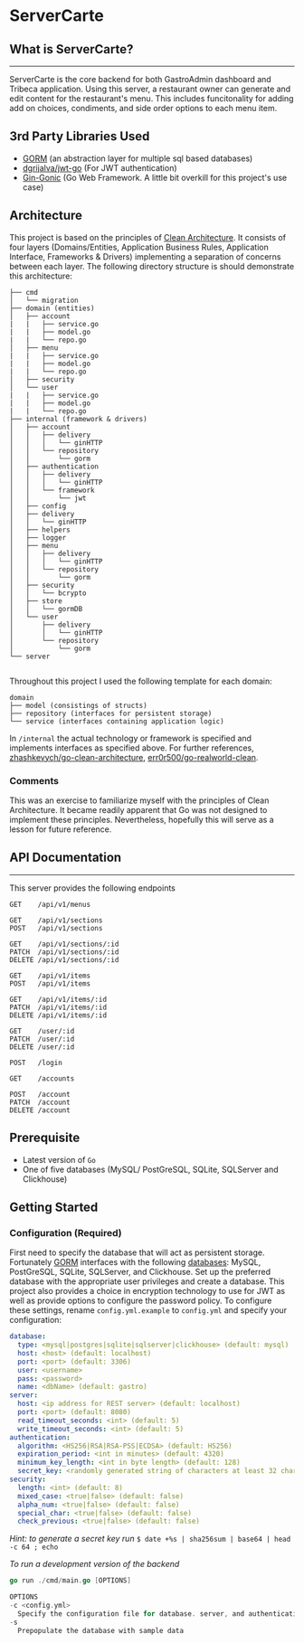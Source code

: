 # ServerCarte

## What is ServerCarte?

------------

ServerCarte is the core backend for both GastroAdmin dashboard and Tribeca application. Using this server, a restaurant owner can generate and edit content for the restaurant's menu. This includes funcitonality for adding add on choices, condiments, and side order options to each menu item.

## 3rd Party Libraries Used

* [GORM](https://gorm.io) (an abstraction layer for multiple sql based databases)
* [dgrijalva/jwt-go](https://github.com/dgrijalva/jwt-go) (For JWT authentication)
* [Gin-Gonic](https://gin-gonic.com) (Go Web Framework. A little bit overkill for this project's use case)

## Architecture

This project is based on the principles of [Clean Architecture](https://archive.org/details/CleanArchitecture). It consists of four layers (Domains/Entities, Application Business Rules, Application Interface, Frameworks & Drivers) implementing a separation of concerns between each layer. The following directory structure is should demonstrate this architecture:

```
├── cmd
│   └── migration
├── domain (entities)
│   ├── account
|   |   ├── service.go
|   |   ├── model.go
|   |   └── repo.go
│   ├── menu
|   |   ├── service.go
|   |   ├── model.go
|   |   └── repo.go
│   ├── security
│   └── user
|   |   ├── service.go
|   |   ├── model.go
|   |   └── repo.go
├── internal (framework & drivers)
│   ├── account
│   │   ├── delivery
│   │   │   └── ginHTTP
│   │   └── repository
│   │       └── gorm
│   ├── authentication
│   │   ├── delivery
│   │   │   └── ginHTTP
│   │   └── framework
│   │       └── jwt
│   ├── config
│   ├── delivery
│   │   └── ginHTTP
│   ├── helpers
│   ├── logger
│   ├── menu
│   │   ├── delivery
│   │   │   └── ginHTTP
│   │   └── repository
│   │       └── gorm
│   ├── security
│   │   └── bcrypto
│   ├── store
│   │   └── gormDB
│   └── user
│       ├── delivery
│       │   └── ginHTTP
│       └── repository
│           └── gorm
└── server


```
Throughout this project I used the following template for each domain:

```
domain
├── model (consistings of structs)
├── repository (interfaces for persistent storage)
└── service (interfaces containing application logic)
```

In `/internal` the actual technology or framework is specified and implements interfaces as specified above. For further references, [zhashkevych/go-clean-architecture](https://github.com/zhashkevych/go-clean-architecture), [err0r500/go-realworld-clean](https://github.com/err0r500/go-realworld-clean).

### Comments

This was an exercise to familiarize myself with the principles of Clean Architecture. It became readily apparent that Go was not designed to implement these principles. Nevertheless, hopefully this will serve as a lesson for future reference.

## API Documentation

-------------

This server provides the following endpoints
```
GET    /api/v1/menus

GET    /api/v1/sections
POST   /api/v1/sections

GET    /api/v1/sections/:id    
PATCH  /api/v1/sections/:id
DELETE /api/v1/sections/:id

GET    /api/v1/items 
POST   /api/v1/items

GET    /api/v1/items/:id   
PATCH  /api/v1/items/:id   
DELETE /api/v1/items/:id   

GET    /user/:id           
PATCH  /user/:id           
DELETE /user/:id           

POST   /login              

GET    /accounts

POST   /account            
PATCH  /account            
DELETE /account 
```

## Prerequisite

* Latest version of `Go`
* One of five databases (MySQL/ PostGreSQL, SQLite, SQLServer and Clickhouse)

## Getting Started

### Configuration (Required)

First need to specify the database that will act as persistent storage. Fortunately [GORM](https://gorm.io) interfaces with the following [databases](https://gorm.io/docs/connecting_to_the_database.html): MySQL, PostGreSQL, SQLite, SQLServer, and Clickhouse. Set up the preferred database with the appropriate user privileges and create a database. This project also provides a choice in encryption technology to use for JWT as well as provide options to configure the password policy. To configure these settings, rename `config.yml.example` to `config.yml` and specify your configuration:

```yaml
database:
  type: <mysql|postgres|sqlite|sqlserver|clickhouse> (default: mysql)
  host: <host> (default: localhost)
  port: <port> (default: 3306)
  user: <username>
  pass: <password>
  name: <dbName> (default: gastro)
server:
  host: <ip address for REST server> (default: localhost)
  port: <port> (default: 8080)
  read_timeout_seconds: <int> (default: 5)
  write_timeout_seconds: <int> (default: 5)
authentication:
  algorithm: <HS256|RSA|RSA-PSS|ECDSA> (default: HS256)
  expiration_period: <int in minutes> (default: 4320)
  minimum_key_length: <int in byte length> (default: 128)
  secret_key: <randomly generated string of characters at least 32 chars long>
security:
  length: <int> (default: 8)
  mixed_case: <true|false> (default: false)
  alpha_num: <true|false> (default: false)
  special_char: <true|false> (default: false)
  check_previous: <true|false> (default: false)
  ```

  _Hint: to generate a secret key run_
  `$ date +%s | sha256sum | base64 | head -c 64 ; echo`
  
  _To run a development version of the backend_
  ```go    
  go run ./cmd/main.go [OPTIONS]
  
  OPTIONS
  -c <config.yml>
    Specify the configuration file for database. server, and authentication setup
  -s
    Prepopulate the database with sample data
  ```
  
